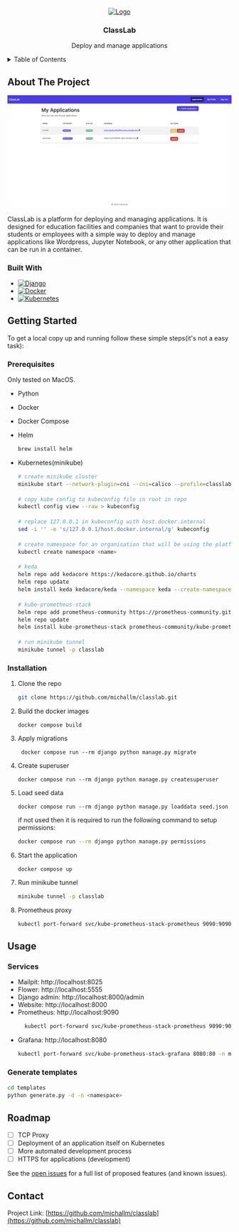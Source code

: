 <br />
<div align="center">
  <a href="https://github.com/michallm/classlab">
    <img src="classlab/static/images/favicons/favicon.ico" alt="Logo" width="80" height="80">
  </a>

<h3 align="center">ClassLab</h3>

  <p align="center">
    Deploy and manage applications
    <!-- <br />
    <br />
    <a href="https://github.com/michallm/classlab">View Demo</a>
    ·
    <a href="https://github.com/michallm/classlab/issues/new?labels=bug&template=bug-report---.md">Report Bug</a>
    ·
    <a href="https://github.com/michallm/classlab/issues/new?labels=enhancement&template=feature-request---.md">Request Feature</a>
  </p> -->
</div>

<!-- TABLE OF CONTENTS -->
<details>
  <summary>Table of Contents</summary>
  <ol>
    <li>
      <a href="#about-the-project">About The Project</a>
      <ul>
        <li><a href="#built-with">Built With</a></li>
      </ul>
    </li>
    <li>
      <a href="#getting-started">Getting Started</a>
      <ul>
        <li><a href="#prerequisites">Prerequisites</a></li>
        <li><a href="#installation">Installation</a></li>
      </ul>
    </li>
    <li><a href="#usage">Usage</a></li>
    <li><a href="#roadmap">Roadmap</a></li>
    <!-- <li><a href="#license">License</a></li> -->
    <!-- <li><a href="#contact">Contact</a></li> -->
  </ol>
</details>

<!-- ABOUT THE PROJECT -->

## About The Project

[![Product Name Screen Shot][product-screenshot]](https://classlab.pl)

ClassLab is a platform for deploying and managing applications. It is designed for education facilities and companies that want to provide their students or employees with a simple way to deploy and manage applications like Wordpress, Jupyter Notebook, or any other application that can be run in a container.

### Built With

- [![Django][Django.com]][Django-url]
- [![Docker][Docker.com]][Docker-url]
- [![Kubernetes][Kubernetes.com]][Kubernetes-url]

<!-- GETTING STARTED -->

## Getting Started

To get a local copy up and running follow these simple steps(it's not a easy task):

### Prerequisites

Only tested on MacOS.

- Python
- Docker
- Docker Compose
- Helm

  ```sh
  brew install helm
  ```

- Kubernetes(minikube)

  ```sh
  # create minikube cluster
  minikube start --network-plugin=cni --cni=calico --profile=classlab --driver=docker --embed-certs --apiserver-names host.docker.internal --addons=ingress-dns,ingress,metrics-server,gvisor --install-addons=true --container-runtime=containerd --docker-opt containerd=/var/run/containerd/containerd.sock

  # copy kube config to kubeconfig file in root in repo
  kubectl config view --raw > kubeconfig

  # replace 127.0.0.1 in kubeconfig with host.docker.internal
  sed -i '' -e 's/127.0.0.1/host.docker.internal/g' kubeconfig

  # create namespace for an organisation that will be using the platform
  kubectl create namespace <name>

  # keda
  helm repo add kedacore https://kedacore.github.io/charts
  helm repo update
  helm install keda kedacore/keda --namespace keda --create-namespace

  # kube-prometheus-stack
  helm repo add prometheus-community https://prometheus-community.github.io/helm-charts
  helm repo update
  helm install kube-prometheus-stack prometheus-community/kube-prometheus-stack --namespace monitoring --create-namespace -f ./infra/k8s-dev/kube-prometheus/values.yml

  # run minikube tunnel
  minikube tunnel -p classlab
  ```

### Installation

1. Clone the repo

   ```sh
   git clone https://github.com/michallm/classlab.git
   ```

2. Build the docker images

   ```
   docker compose build
   ```

3. Apply migrations

   ```
    docker compose run --rm django python manage.py migrate
   ```

4. Create superuser

   ```
   docker compose run --rm django python manage.py createsuperuser
   ```

5. Load seed data

   ```
   docker compose run --rm django python manage.py loaddata seed.json
   ```

   if not used then it is required to run the following command to setup permissions:

   ```sh
   docker compose run --rm django python manage.py permissions
   ```

6. Start the application

   ```
   docker compose up
   ```

7. Run minikube tunnel

   ```sh
   minikube tunnel -p classlab
   ```

8. Prometheus proxy

   ```sh
   kubectl port-forward svc/kube-prometheus-stack-prometheus 9090:9090 -n monitoring
   ```

<!-- USAGE -->

## Usage

### Services

- Mailpit: http://localhost:8025
- Flower: http://localhost:5555
- Django admin: http://localhost:8000/admin
- Website: http://localhost:8000
- Prometheus: http://localhost:9090
  ```sh
    kubectl port-forward svc/kube-prometheus-stack-prometheus 9090:9090 -n monitoring
  ```
- Grafana: http://localhost:8080
  ```sh
  kubectl port-forward svc/kube-prometheus-stack-grafana 8080:80 -n monitoring
  ```

### Generate templates

```sh
cd templates
python generate.py -d -n <namespace>
```

<!-- ROADMAP -->

## Roadmap

- [ ] TCP Proxy
- [ ] Deployment of an application itself on Kubernetes
- [ ] More automated development process
- [ ] HTTPS for applications (development)

See the [open issues](https://github.com/michallm/classlab/issues) for a full list of proposed features (and known issues).

## Contact

<!-- Your Name - [@twitter_handle](https://twitter.com/twitter_handle) - email@email_client.com -->

Project Link: [https://github.com/michallm/classlab](https://github.com/michallm/classlab)

<!-- <p align="right">(<a href="#readme-top">back to top</a>)</p> -->

[contributors-shield]: https://img.shields.io/github/contributors/michallm/classlab.svg?style=for-the-badge
[contributors-url]: https://github.com/michallm/classlab/graphs/contributors
[forks-shield]: https://img.shields.io/github/forks/michallm/classlab.svg?style=for-the-badge
[forks-url]: https://github.com/michallm/classlab/network/members
[stars-shield]: https://img.shields.io/github/stars/michallm/classlab.svg?style=for-the-badge
[stars-url]: https://github.com/michallm/classlab/stargazers
[issues-shield]: https://img.shields.io/github/issues/michallm/classlab.svg?style=for-the-badge
[issues-url]: https://github.com/michallm/classlab/issues
[license-shield]: https://img.shields.io/github/license/michallm/classlab.svg?style=for-the-badge
[license-url]: https://github.com/michallm/classlab/blob/master/LICENSE.txt
[product-screenshot]: images/preview.png
[Django.com]: https://img.shields.io/badge/django-092E20?style=for-the-badge&logo=django&logoColor=white
[Django-url]: https://www.djangoproject.com/
[Docker.com]: https://img.shields.io/badge/Docker-2496ED?style=for-the-badge&logo=docker&logoColor=white
[Docker-url]: https://www.docker.com/
[Kubernetes.com]: https://img.shields.io/badge/Kubernetes-326CE5?style=for-the-badge&logo=kubernetes&logoColor=white
[Kubernetes-url]: https://kubernetes.io/
